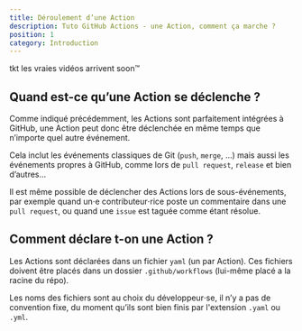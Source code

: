 ```yaml
---
title: Déroulement d’une Action
description: Tuto GitHub Actions - une Action, comment ça marche ?
position: 1
category: Introduction
---
```


<alert>
    tkt les vraies vidéos arrivent soon™
</alert>

<tuto-video :link="'https://www.youtube-nocookie.com/embed/dQw4w9WgXcQ'" :title="'Rick Astley - Never Gonna Give You Up'"></tuto-video>

## Quand est-ce qu’une Action se déclenche ?

Comme indiqué précédemment, les Actions sont parfaitement intégrées à GitHub, une Action peut donc être déclenchée en même temps que n’importe quel autre événement.

Cela inclut les événements classiques de Git (`push`, `merge`, …) mais aussi les événements propres à GitHub, comme lors de `pull request`, `release` et bien d’autres…

Il est même possible de déclencher des Actions lors de sous-événements, par exemple quand un⋅e contributeur⋅rice poste un commentaire dans une `pull request`, ou quand une `issue` est taguée comme étant résolue.

## Comment déclare t-on une Action ?

Les Actions sont déclarées dans un fichier `yaml` (un par Action). Ces fichiers doivent être placés dans un dossier `.github/workflows` (lui-même placé a la racine du répo).

Les noms des fichiers sont au choix du développeur⋅se, il n’y a pas de convention fixe, du moment qu’ils sont bien finis par l'extension `.yaml` ou `.yml`.
